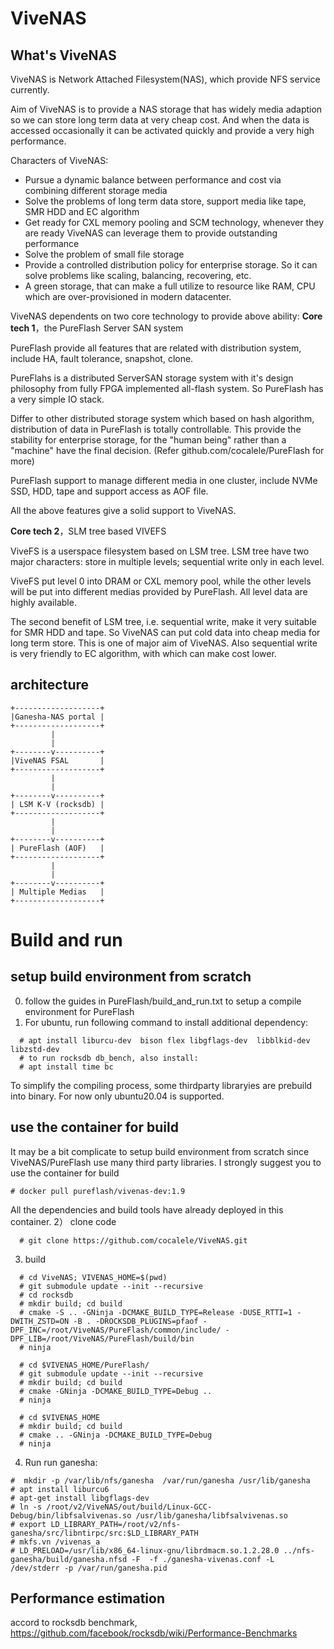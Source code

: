 # ViveNAS

## What's ViveNAS
ViveNAS is Network Attached Filesystem(NAS), which provide NFS  service currently.

Aim of ViveNAS is to provide a NAS storage that has widely media adaption so we can store long term data at very cheap cost.
 And when the data is accessed occasionally it can be activated quickly and provide a very high performance.
 
Characters of ViveNAS:
 - Pursue a dynamic balance between performance and cost via combining different storage media
 - Solve the problems of long term data store, support media like tape, SMR HDD and EC algorithm
 - Get ready for CXL memory pooling and SCM technology, whenever they are ready ViveNAS can leverage them to provide outstanding performance
 - Solve the problem of small file storage
 - Provide a controlled distribution policy for enterprise storage. So it can solve problems like scaling, balancing, recovering, etc.
 - A green storage, that can make a full utilize to resource like RAM, CPU which are over-provisioned in modern datacenter.


ViveNAS dependents on two core technology to provide above ability:
__Core tech 1__，the PureFlash Server SAN system

   PureFlash provide all features that are related with distribution system, include HA, fault tolerance, snapshot, clone. 

   PureFlahs is a distributed ServerSAN storage system with it's design philosophy from fully FPGA implemented all-flash system.  So PureFlash has a very simple IO stack.
   
   Differ to other distributed storage system which based on hash algorithm, distribution of data in PureFlash is totally controllable. This provide the stability for enterprise storage, for the "human being" rather than a "machine" have the final decision.  (Refer github.com/cocalele/PureFlash for more)

   PureFlash support to manage different media in one cluster, include NVMe SSD, HDD, tape and support access as AOF file.

   All the above features give a solid support to ViveNAS.

__Core tech 2__，SLM tree based VIVEFS

   ViveFS is a userspace filesystem based on LSM tree. LSM tree have two major characters: store in multiple levels; sequential write only in each level.
   
   ViveFS put level 0 into DRAM or CXL memory pool, while the other levels will be put into different medias provided by PureFlash. All level data are highly available.


   The second benefit of LSM tree, i.e. sequential write, make it very suitable for SMR HDD and tape. So ViveNAS can put cold data into cheap media for long term store.
   This is one of major aim of ViveNAS. Also sequential write is very friendly to EC algorithm, with which can make cost lower.
  
## architecture
    +-------------------+
    |Ganesha-NAS portal |
    +-------------------+
             |
             |
    +--------v----------+
    |ViveNAS FSAL       |
    +-------------------+
             |
             |
    +--------v----------+
    | LSM K-V (rocksdb) |
    +-------------------+
             |
             |
    +--------v----------+
    | PureFlash (AOF)   |
    +-------------------+
             |
             |
    +--------v----------+
    | Multiple Medias   |
    +-------------------+
 


# Build and run
## setup build environment from scratch
  0) follow the guides in PureFlash/build_and_run.txt to setup a compile environment for PureFlash
  1) For ubuntu, run following command to install additional dependency:
```
  # apt install liburcu-dev  bison flex libgflags-dev  libblkid-dev libzstd-dev 
  # to run rocksdb db_bench, also install:
  # apt install time bc
```
  To simplify the compiling process, some thirdparty libraryies are prebuild into binary. For now only ubuntu20.04 is supported.

## use the container for build
   It may be a bit complicate to setup build environment from scratch since ViveNAS/PureFlash use many third party libraries. I strongly suggest you to use the container for build
   ```
   # docker pull pureflash/vivenas-dev:1.9
   ```
   All the dependencies and build tools have already deployed in this container.
  2） clone code
```
  # git clone https://github.com/cocalele/ViveNAS.git
```
  3) build
```
  # cd ViveNAS; VIVENAS_HOME=$(pwd)
  # git submodule update --init --recursive
  # cd rocksdb
  # mkdir build; cd build
  # cmake -S .. -GNinja -DCMAKE_BUILD_TYPE=Release -DUSE_RTTI=1 -DWITH_ZSTD=ON -B . -DROCKSDB_PLUGINS=pfaof -DPF_INC=/root/ViveNAS/PureFlash/common/include/ -DPF_LIB=/root/ViveNAS/PureFlash/build/bin
  # ninja
  
  # cd $VIVENAS_HOME/PureFlash/
  # git submodule update --init --recursive
  # mkdir build; cd build
  # cmake -GNinja -DCMAKE_BUILD_TYPE=Debug ..
  # ninja

  # cd $VIVENAS_HOME
  # mkdir build; cd build
  # cmake .. -GNinja -DCMAKE_BUILD_TYPE=Debug
  # ninja
```
  4) Run
  run ganesha:
```
#  mkdir -p /var/lib/nfs/ganesha  /var/run/ganesha /usr/lib/ganesha
# apt install liburcu6
# apt-get install libgflags-dev 
# ln -s /root/v2/ViveNAS/out/build/Linux-GCC-Debug/bin/libfsalvivenas.so /usr/lib/ganesha/libfsalvivenas.so
# export LD_LIBRARY_PATH=/root/v2/nfs-ganesha/src/libntirpc/src:$LD_LIBRARY_PATH
# mkfs.vn /vivenas_a
# LD_PRELOAD=/usr/lib/x86_64-linux-gnu/librdmacm.so.1.2.28.0 ../nfs-ganesha/build/ganesha.nfsd -F  -f ./ganesha-vivenas.conf -L /dev/stderr -p /var/run/ganesha.pid
```

## Performance estimation 
accord to rocksdb benchmark, https://github.com/facebook/rocksdb/wiki/Performance-Benchmarks